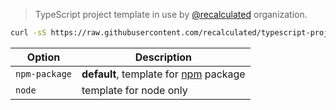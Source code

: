 > TypeScript project template in use by [@recalculated](https://github.com/recalculated) organization.

```sh
curl -sS https://raw.githubusercontent.com/recalculated/typescript-project/main/make.sh >> make.sh && source make.sh # (option)
```

| Option        | Description                                                    |
| ------------- | -------------------------------------------------------------- |
| `npm-package` | **default**, template for [npm](https://www.npmjs.com) package |
| `node`        | template for node only                                         |
